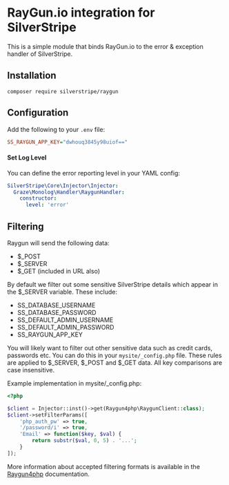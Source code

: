 # RayGun.io integration for SilverStripe

This is a simple module that binds RayGun.io to the error & exception handler of SilverStripe.

## Installation

```
composer require silverstripe/raygun
```

## Configuration

Add the following to your `.env` file:

```ini
SS_RAYGUN_APP_KEY="dwhouq3845y98uiof=="
```

#### Set Log Level

You can define the error reporting level in your YAML config:

```yml
SilverStripe\Core\Injector\Injector:
  Graze\Monolog\Handler\RaygunHandler:
    constructor:
      level: 'error'
```

## Filtering

Raygun will send the following data:

- $_POST
- $_SERVER
- $_GET (included in URL also)

By default we filter out some sensitive SilverStripe details which appear in the $_SERVER variable. These include:

- SS_DATABASE_USERNAME
- SS_DATABASE_PASSWORD
- SS_DEFAULT_ADMIN_USERNAME
- SS_DEFAULT_ADMIN_PASSWORD
- SS_RAYGUN_APP_KEY

You will likely want to filter out other sensitive data such as credit cards, passwords etc. You can do this in your `mysite/_config.php` file. These rules are applied to $_SERVER, $_POST and $_GET data. All key comparisons are case insensitive.

Example implementation in mysite/_config.php:

```php
<?php

$client = Injector::inst()->get(Raygun4php\RaygunClient::class);
$client->setFilterParams([
    'php_auth_pw' => true,
    '/password/i' => true,
	'Email' => function($key, $val) {
        return substr($val, 0, 5) . '...';
    }
]);
```

More information about accepted filtering formats is available
in the [Raygun4php](https://github.com/MindscapeHQ/raygun4php) documentation.
